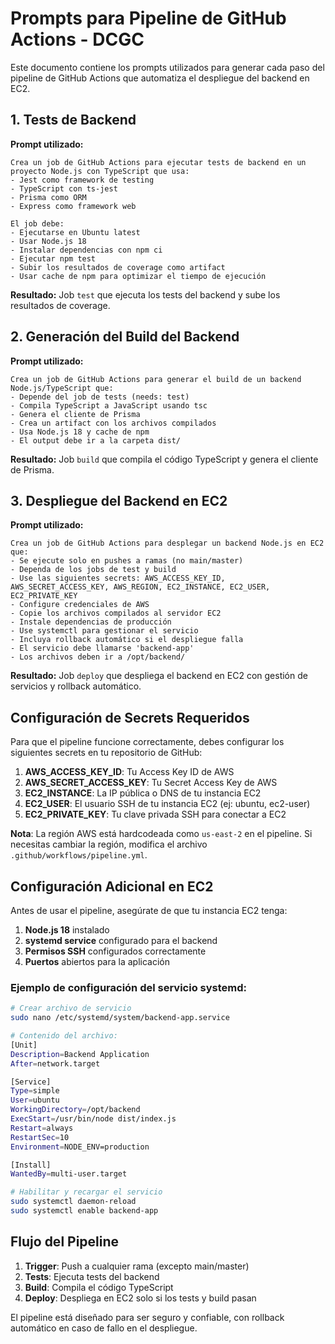 # Prompts para Pipeline de GitHub Actions - DCGC

Este documento contiene los prompts utilizados para generar cada paso del pipeline de GitHub Actions que automatiza el despliegue del backend en EC2.

## 1. Tests de Backend

**Prompt utilizado:**
```
Crea un job de GitHub Actions para ejecutar tests de backend en un proyecto Node.js con TypeScript que usa:
- Jest como framework de testing
- TypeScript con ts-jest
- Prisma como ORM
- Express como framework web

El job debe:
- Ejecutarse en Ubuntu latest
- Usar Node.js 18
- Instalar dependencias con npm ci
- Ejecutar npm test
- Subir los resultados de coverage como artifact
- Usar cache de npm para optimizar el tiempo de ejecución
```

**Resultado:** Job `test` que ejecuta los tests del backend y sube los resultados de coverage.

## 2. Generación del Build del Backend

**Prompt utilizado:**
```
Crea un job de GitHub Actions para generar el build de un backend Node.js/TypeScript que:
- Depende del job de tests (needs: test)
- Compila TypeScript a JavaScript usando tsc
- Genera el cliente de Prisma
- Crea un artifact con los archivos compilados
- Usa Node.js 18 y cache de npm
- El output debe ir a la carpeta dist/
```

**Resultado:** Job `build` que compila el código TypeScript y genera el cliente de Prisma.

## 3. Despliegue del Backend en EC2

**Prompt utilizado:**
```
Crea un job de GitHub Actions para desplegar un backend Node.js en EC2 que:
- Se ejecute solo en pushes a ramas (no main/master)
- Dependa de los jobs de test y build
- Use las siguientes secrets: AWS_ACCESS_KEY_ID, AWS_SECRET_ACCESS_KEY, AWS_REGION, EC2_INSTANCE, EC2_USER, EC2_PRIVATE_KEY
- Configure credenciales de AWS
- Copie los archivos compilados al servidor EC2
- Instale dependencias de producción
- Use systemctl para gestionar el servicio
- Incluya rollback automático si el despliegue falla
- El servicio debe llamarse 'backend-app'
- Los archivos deben ir a /opt/backend/
```

**Resultado:** Job `deploy` que despliega el backend en EC2 con gestión de servicios y rollback automático.

## Configuración de Secrets Requeridos

Para que el pipeline funcione correctamente, debes configurar los siguientes secrets en tu repositorio de GitHub:

1. **AWS_ACCESS_KEY_ID**: Tu Access Key ID de AWS
2. **AWS_SECRET_ACCESS_KEY**: Tu Secret Access Key de AWS  
3. **EC2_INSTANCE**: La IP pública o DNS de tu instancia EC2
4. **EC2_USER**: El usuario SSH de tu instancia EC2 (ej: ubuntu, ec2-user)
5. **EC2_PRIVATE_KEY**: Tu clave privada SSH para conectar a EC2

**Nota**: La región AWS está hardcodeada como `us-east-2` en el pipeline. Si necesitas cambiar la región, modifica el archivo `.github/workflows/pipeline.yml`.

## Configuración Adicional en EC2

Antes de usar el pipeline, asegúrate de que tu instancia EC2 tenga:

1. **Node.js 18** instalado
2. **systemd service** configurado para el backend
3. **Permisos SSH** configurados correctamente
4. **Puertos** abiertos para la aplicación

### Ejemplo de configuración del servicio systemd:

```bash
# Crear archivo de servicio
sudo nano /etc/systemd/system/backend-app.service

# Contenido del archivo:
[Unit]
Description=Backend Application
After=network.target

[Service]
Type=simple
User=ubuntu
WorkingDirectory=/opt/backend
ExecStart=/usr/bin/node dist/index.js
Restart=always
RestartSec=10
Environment=NODE_ENV=production

[Install]
WantedBy=multi-user.target

# Habilitar y recargar el servicio
sudo systemctl daemon-reload
sudo systemctl enable backend-app
```

## Flujo del Pipeline

1. **Trigger**: Push a cualquier rama (excepto main/master)
2. **Tests**: Ejecuta tests del backend
3. **Build**: Compila el código TypeScript
4. **Deploy**: Despliega en EC2 solo si los tests y build pasan

El pipeline está diseñado para ser seguro y confiable, con rollback automático en caso de fallo en el despliegue.
